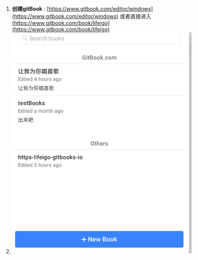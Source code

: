 1. **创建gitBook** : [https://www.gitbook.com/editor/windows](https://www.gitbook.com/editor/windows) 或者直接进入 [https://www.gitbook.com/book/lifeigo](https://www.gitbook.com/book/lifeigo)
2. ![](/assets/31C9D06D-6EFB-4EB4-B670-D5D4ABA1889B.png)



